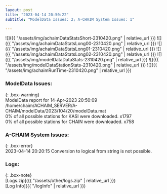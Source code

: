 ```yaml
---
layout: post
title: "2023-04-14 20:50:22"
subtitle: "ModelData Issues: 2; A-CHAIM System Issues: 1"

---
```


![]({{ "/assets/img/achaimDataStatsShort-2310420.png" | relative_url }})
![]({{ "/assets/img/achaimDataStatsLong00-2310420.png" | relative_url }})
![]({{ "/assets/img/achaimDataStatsLong01-2310420.png" | relative_url }})
![]({{ "/assets/img/achaimDataStatsLong02-2310420.png" | relative_url }})
![]({{ "/assets/img/modelDataDataStats-2310420.png" | relative_url }})
![]({{ "/assets/img/modelDataStationStats-2310420.png" | relative_url }})
![]({{ "/assets/img/achaimRunTime-2310420.png" | relative_url }})


### ModelData Issues:  
  
{: .box-warning}  
 ModelData report for 14-Apr-2023 20:50:09   
 /home/chaim/ACHAIM_SERVER/A-CHAIM/modelData/2023/104/20/modelData.mat   
 0% of all possible stations for KASI were downloaded. x1797   
 0% of all possible stations for CHAIN were downloaded. x758   
  
### A-CHAIM System Issues:  
  
{: .box-error}  
2023-04-14 20:20:15 Conversion to logical from string is not possible.  

### Logs:  
  
{: .box-note}  
[Logs.zip]({{ "/assets/other/logs.zip" | relative_url }})  
[Log Info]({{ "/logInfo" | relative_url }})  
